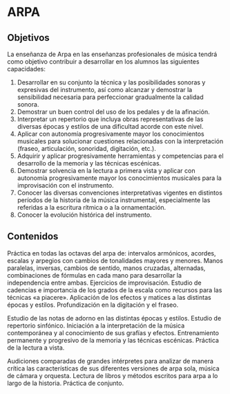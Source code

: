 # **ARPA**

## **Objetivos**

La enseñanza de Arpa en las enseñanzas profesionales de música tendrá como objetivo contribuir a desarrollar en los alumnos las siguientes capacidades:

1) Desarrollar en su conjunto la técnica y las posibilidades sonoras y expresivas del instrumento, así como alcanzar y demostrar la sensibilidad necesaria para perfeccionar gradualmente la calidad sonora.  
2) Demostrar un buen control del uso de los pedales y de la afinación.  
3) Interpretar un repertorio que incluya obras representativas de las diversas épocas y estilos de una dificultad acorde con este nivel.  
4) Aplicar con autonomía progresivamente mayor los conocimientos musicales para solucionar cuestiones relacionadas con la interpretación (fraseo, articulación, sonoridad, digitación, etc.).  
5) Adquirir y aplicar progresivamente herramientas y competencias para el desarrollo de la memoria y las técnicas escénicas.  
6) Demostrar solvencia en la lectura a primera vista y aplicar con autonomía progresivamente mayor los conocimientos musicales para la improvisación con el instrumento.  
7) Conocer las diversas convenciones interpretativas vigentes en distintos períodos de la historia de la música instrumental, especialmente las referidas a la escritura rítmica o a la ornamentación.  
8) Conocer la evolución histórica del instrumento.

## **Contenidos**

Práctica en todas las octavas del arpa de: intervalos armónicos, acordes, escalas y arpegios con cambios de tonalidades mayores y menores. Manos paralelas, inversas, cambios de sentido, manos cruzadas, alternadas, combinaciones de fórmulas en cada mano para desarrollar la independencia entre ambas. Ejercicios de improvisación. Estudio de cadencias e importancia de los grados de la escala como recursos para las técnicas «a piacere». Aplicación de los efectos y matices a las distintas épocas y estilos. Profundización en la digitación y el fraseo.

Estudio de las notas de adorno en las distintas épocas y estilos. Estudio de repertorio sinfónico. Iniciación a la interpretación de la música contemporánea y al conocimiento de sus grafías y efectos. Entrenamiento permanente y progresivo de la memoria y las técnicas escénicas. Práctica de la lectura a vista.

Audiciones comparadas de grandes intérpretes para analizar de manera crítica las características de sus diferentes versiones de arpa sola, música de cámara y orquesta. Lectura de libros y métodos escritos para arpa a lo largo de la historia. Práctica de conjunto.